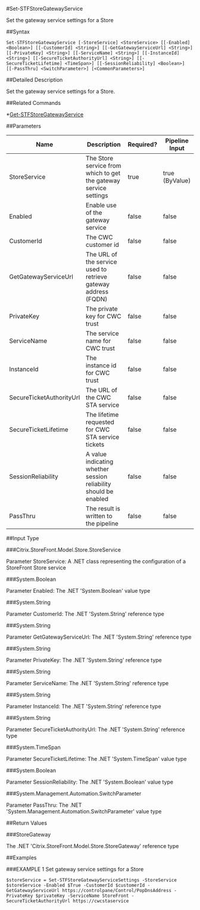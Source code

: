 #Set-STFStoreGatewayService
Set the gateway service settings for a Store
##Syntax
```Set-STFStoreGatewayService [-StoreService] <StoreService> [[-Enabled] <Boolean>] [[-CustomerId] <String>] [[-GetGatewayServiceUrl] <String>] [[-PrivateKey] <String>] [[-ServiceName] <String>] [[-InstanceId] <String>] [[-SecureTicketAuthorityUrl] <String>] [[-SecureTicketLifetime] <TimeSpan>] [[-SessionReliability] <Boolean>] [[-PassThru] <SwitchParameter>] [<CommonParameters>]
```
##Detailed Description
Set the gateway service settings for a Store.
##Related Commands
*[Get-STFStoreGatewayService](Get-STFStoreGatewayService)
##Parameters
|Name|Description|Required?|Pipeline Input||--|--|--|--||StoreService|The Store service from which to get the gateway service settings|true|true (ByValue)||Enabled|Enable use of the gateway service|false|false||CustomerId|The CWC customer id|false|false||GetGatewayServiceUrl|The URL of the service used to retrieve gateway address (FQDN)|false|false||PrivateKey|The private key for CWC trust|false|false||ServiceName|The service name for CWC trust|false|false||InstanceId|The instance id for CWC trust|false|false||SecureTicketAuthorityUrl|The URL of the CWC STA service|false|false||SecureTicketLifetime|The lifetime requested for CWC STA service tickets|false|false||SessionReliability|A value indicating whether session reliability should be enabled|false|false||PassThru|The result is written to the pipeline|false|false|##Input Type
###Citrix.StoreFront.Model.Store.StoreService
Parameter StoreService: A .NET class representing the configuration of a StoreFront Store service
###System.Boolean
Parameter Enabled: The .NET 'System.Boolean' value type
###System.String
Parameter CustomerId: The .NET 'System.String' reference type
###System.String
Parameter GetGatewayServiceUrl: The .NET 'System.String' reference type
###System.String
Parameter PrivateKey: The .NET 'System.String' reference type
###System.String
Parameter ServiceName: The .NET 'System.String' reference type
###System.String
Parameter InstanceId: The .NET 'System.String' reference type
###System.String
Parameter SecureTicketAuthorityUrl: The .NET 'System.String' reference type
###System.TimeSpan
Parameter SecureTicketLifetime: The .NET 'System.TimeSpan' value type
###System.Boolean
Parameter SessionReliability: The .NET 'System.Boolean' value type
###System.Management.Automation.SwitchParameter
Parameter PassThru: The .NET 'System.Management.Automation.SwitchParameter' value type
##Return Values
###StoreGateway
The .NET 'Citrix.StoreFront.Model.Store.StoreGateway' reference type
##Examples
###EXAMPLE 1 Set gateway service settings for a Store
```$storeService = Set-STFStoreGatewayServiceSettings -StoreService $storeService -Enabled $True -CustomerId $customerId -GetGatewayServiceUrl https://controlpane/Control/PopDnsAddress -PrivateKey $privateKey -ServiceName StoreFront -SecureTicketAuthorityUrl https://cwcstaservice
```
